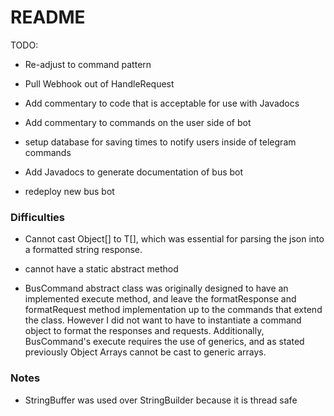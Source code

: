 # README
TODO:
- Re-adjust to command pattern
- Pull Webhook out of HandleRequest

- Add commentary to code that is acceptable for use with Javadocs

- Add commentary to commands on the user side of bot

- setup database for saving times to notify users inside of telegram commands

- Add Javadocs to generate documentation of bus bot

- redeploy new bus bot

### Difficulties
- Cannot cast Object[] to T[], which was essential for parsing the json into a
  formatted string response.

- cannot have a static abstract method

- BusCommand abstract class was originally designed to have an implemented execute method, and
  leave the formatResponse and formatRequest method implementation up to the commands
  that extend the class. However I did not want to have to instantiate a command
  object to format the responses and requests. Additionally, BusCommand's execute requires the
  use of generics, and as stated previously Object Arrays cannot be cast to generic arrays.

### Notes

- StringBuffer was used over StringBuilder because it is thread safe
